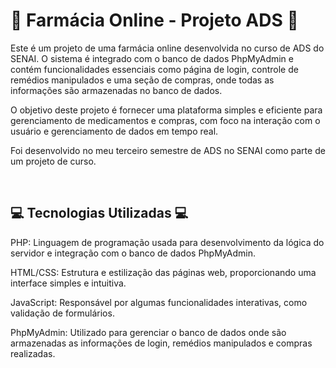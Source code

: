 # 🎉 Farmácia Online - Projeto ADS 🎉

Este é um projeto de uma farmácia online desenvolvida no curso de ADS do SENAI. O sistema é integrado com o banco de dados PhpMyAdmin e contém funcionalidades essenciais como página de login, controle de remédios manipulados e uma seção de compras, onde todas as informações são armazenadas no banco de dados.

O objetivo deste projeto é fornecer uma plataforma simples e eficiente para gerenciamento de medicamentos e compras, com foco na interação com o usuário e gerenciamento de dados em tempo real.

Foi desenvolvido no meu terceiro semestre de ADS no SENAI como parte de um projeto de curso.

<br>

 ## 💻 Tecnologias Utilizadas 💻

PHP: Linguagem de programação usada para desenvolvimento da lógica do servidor e integração com o banco de dados PhpMyAdmin.

HTML/CSS: Estrutura e estilização das páginas web, proporcionando uma interface simples e intuitiva.

JavaScript: Responsável por algumas funcionalidades interativas, como validação de formulários.

PhpMyAdmin: Utilizado para gerenciar o banco de dados onde são armazenadas as informações de login, remédios manipulados e compras realizadas.
